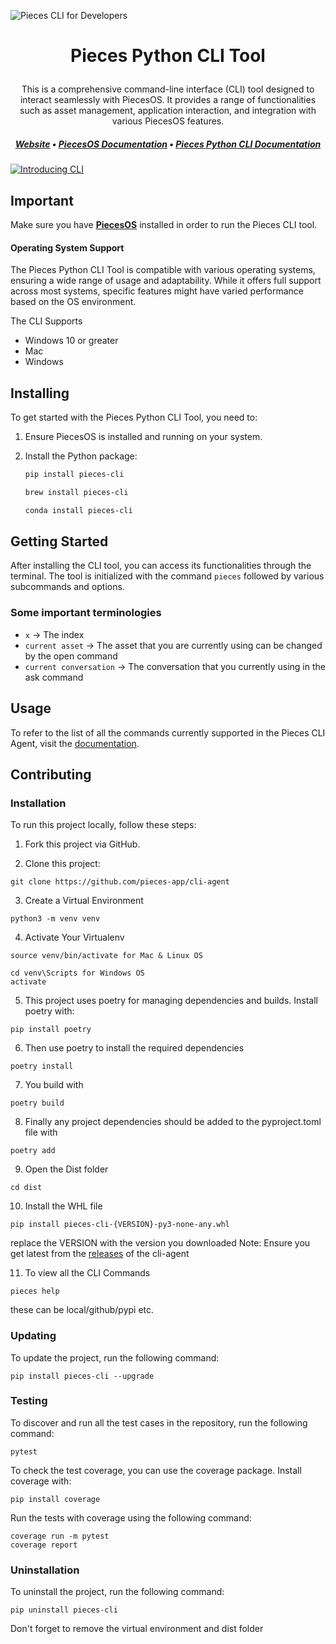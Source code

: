 ![Pieces CLI for Developers](https://camo.githubusercontent.com/69c990240f877927146712d45be2f690085b9e45b4420736aa373917f8e0b2c8/68747470733a2f2f73746f726167652e676f6f676c65617069732e636f6d2f7069656365735f7374617469635f7265736f75726365732f7066645f77696b692f5049454345535f4d41494e5f4c4f474f5f57494b492e706e67)
<p align="center">

# <p align="center"> Pieces Python CLI Tool

<p align="center"> This is a comprehensive command-line interface (CLI) tool designed to interact seamlessly with PiecesOS. It provides a range of functionalities such as asset management, application interaction, and integration with various PiecesOS features.

</p>
  
##### <p align="center"> [Website](https://pieces.app/) • [PiecesOS Documentation](https://docs.pieces.app/) • [Pieces Python CLI Documentation](https://docs.pieces.app/extensions-plugins/cli)
</p>

[![Introducing CLI](https://img.youtube.com/vi/kAgwHMxWY8c/0.jpg)](https://www.youtube.com/watch?v=kAgwHMxWY8c)

## Important

Make sure you have [**PiecesOS**](https://docs.pieces.app/installation-getting-started/what-am-i-installing) installed in order to run the Pieces CLI tool.

#### Operating System Support
The Pieces Python CLI Tool is compatible with various operating systems, ensuring a wide range of usage and adaptability. While it offers full support across most systems, specific features might have varied performance based on the OS environment.

The CLI Supports
- Windows 10 or greater
- Mac
- Windows

## Installing
To get started with the Pieces Python CLI Tool, you need to:

1. Ensure PiecesOS is installed and running on your system.
2. Install the Python package:

   ```bash
   pip install pieces-cli
   ```

   ```bash
   brew install pieces-cli
   ```

   ```bash
   conda install pieces-cli
   ```

## Getting Started
After installing the CLI tool, you can access its functionalities through the terminal. The tool is initialized with the command `pieces` followed by various subcommands and options.


### Some important terminologies

- `x` -> The index
- `current asset` -> The asset that you are currently using can be changed by the open command 
- `current conversation` -> The conversation that you currently using in the ask command


## Usage

To refer to the list of all the commands currently supported in the Pieces CLI Agent, visit the [documentation](https://docs.pieces.app/extensions-plugins/cli/commands).

## Contributing


### Installation
To run this project locally, follow these steps:

1. Fork this project via GitHub. 

2. Clone this project: 
```shell
git clone https://github.com/pieces-app/cli-agent
```

3. Create a Virtual Environment
```shell
python3 -m venv venv
``` 

4. Activate Your Virtualenv
```shell
source venv/bin/activate for Mac & Linux OS

cd venv\Scripts for Windows OS
activate 
```

5. This project uses poetry for managing dependencies and builds. Install poetry with:
```shell
pip install poetry
```

6. Then use poetry to install the required dependencies
```shell
poetry install
```

7. You build with
```shell
poetry build
```

8. Finally any project dependencies should be added to the pyproject.toml file with
```shell
poetry add 
```

9. Open the Dist folder
```shell
cd dist
``` 

10. Install the WHL file
```shell
pip install pieces-cli-{VERSION}-py3-none-any.whl 
```
replace the VERSION with the version you downloaded
Note: Ensure you get latest from the [releases](https://github.com/pieces-app/cli-agent/releases) of the cli-agent


11. To view all the CLI Commands
```shell 
pieces help 
``` 

these can be local/github/pypi etc.


### Updating
To update the project, run the following command:

```shell
pip install pieces-cli --upgrade
```


### Testing
To discover and run all the test cases in the repository, run the following command:

```shell
pytest
```

To check the test coverage, you can use the coverage package. Install coverage with:
```shell
pip install coverage
```

Run the tests with coverage using the following command:
```shell
coverage run -m pytest
coverage report
```

### Uninstallation
To uninstall the project, run the following command:

```shell
pip uninstall pieces-cli
```
Don't forget to remove the virtual environment and dist folder

